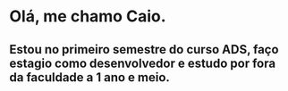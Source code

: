 # Olá, me chamo Caio.

## Estou no primeiro semestre do curso ADS, faço estagio como desenvolvedor e estudo por fora da faculdade a 1 ano e meio.
